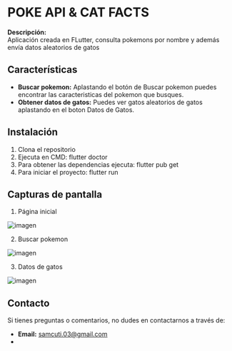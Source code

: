 # POKE API & CAT FACTS

**Descripción:**  
Aplicación creada en FLutter, consulta pokemons por nombre y además envía datos aleatorios de gatos



## Características

- **Buscar pokemon:** Aplastando el botón de Buscar pokemon puedes encontrar las caracteristicas del pokemon que busques.
- **Obtener datos de gatos:** Puedes ver gatos aleatorios de gatos aplastando en el boton Datos de Gatos.


## Instalación

1. Clona el repositorio
2. Ejecuta en CMD: flutter doctor
3. Para obtener las dependencias ejecuta: flutter pub get
4. Para iniciar el proyecto: flutter run

## Capturas de pantalla

1. Página inicial

![imagen](https://github.com/user-attachments/assets/4123a4ed-cc90-4a6d-ae5f-15eb8dbd4125)

2. Buscar pokemon

![imagen](https://github.com/user-attachments/assets/4d7f4c9b-330f-4d5e-a162-7efa0eb3d3ec)

3. Datos de gatos

![imagen](https://github.com/user-attachments/assets/e2fec5f7-35a5-46a0-b71f-c0c6b14bc8c6)




## Contacto

Si tienes preguntas o comentarios, no dudes en contactarnos a través de:

- **Email:** samcuti.03@gmail.com
-



